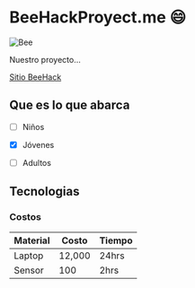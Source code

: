 # BeeHackProyect.me :smile:
![Bee](https://cdn.shopify.com/s/files/1/0020/7372/2946/products/RPlanta_Blanco_1.1_2000x.jpg?v=1531432291)

Nuestro proyecto...

[Sitio BeeHack](https://thehackinglabs.com/beehack)

## Que es lo que abarca
-[ ] Niños

-[X] Jóvenes

-[ ] Adultos


## Tecnologias

### Costos
Material | Costo | Tiempo
---------|-------|-------
Laptop |12,000 |24hrs
Sensor| 100 |2hrs
